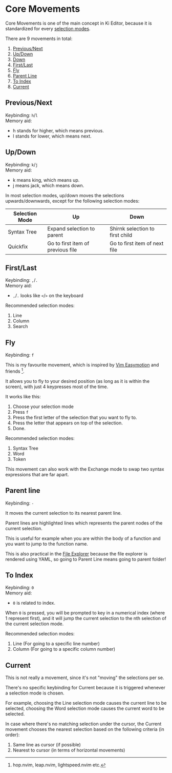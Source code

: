 # Core Movements

Core Movements is one of the main concept in Ki Editor, because it is standardized for
every [selection modes](./selection-modes/index.md).

There are 9 movements in total:

1. [Previous/Next](#previousnext)
1. [Up/Down](#updown)
1. [Down](#down)
1. [First/Last](#firstlast)
1. [Fly](#fly)
1. [Parent Line](#parent-line)
1. [To Index](#to-index)
1. [Current](#current)

## Previous/Next

Keybinding: `h`/`l`  
Memory aid:

- h stands for higher, which means previous.
- l stands for lower, which means next.

## Up/Down

Keybinding: `k`/`j`  
Memory aid:

- k means king, which means up.
- j means jack, which means down.

In most selection modes, up/down moves the selections upwards/downwards, except for the following selection modes:

| Selection Mode | Up                                | Down                            |
| -------------- | --------------------------------- | ------------------------------- |
| Syntax Tree    | Expand selection to parent        | Shirnk selection to first child |
| Quickfix       | Go to first item of previous file | Go to first item of next file   |

## First/Last

Keybinding: `,`/`.`  
Memory aid:

- `,`/`.` looks like `<`/`>` on the keyboard

Recommended selection modes:

1. Line
1. Column
1. Search

## Fly

Keybinding: `f`

This is my favourite movement, which is inspired by [Vim Easymotion](https://github.com/easymotion/vim-easymotion) and friends [^1].

It allows you to fly to your desired position (as long as it is within the screen), with just 4 keypresses most of the time.

It works like this:

1. Choose your selection mode
1. Press `f`
1. Press the first letter of the selection that you want to fly to.
1. Press the letter that appears on top of the selection.
1. Done.

Recommended selection modes:

1. Syntax Tree
1. Word
1. Token

This movement can also work with the Exchange mode to swap two syntax expressions that are far apart.

[^1]: hop.nvim, leap.nvim, lightspeed.nvim etc.

## Parent line

Keybinding: `-`

It moves the current selection to its nearest parent line.

Parent lines are highlighted lines which represents the parent nodes of the current selection.

This is useful for example when you are within the body of a function and you want to jump to the function name.

This is also practical in the [File Explorer](../components/file-explorer.md) because the file explorer is rendered using YAML, so going to Parent Line means going to parent folder!

## To Index

Keybinding: `0`  
Memory aid:

- `0` is related to index.

When `0` is pressed, you will be prompted to key in a numerical index (where 1 represent first), and it will jump the current selection to the nth selection of the current selection mode.

Recommended selection modes:

1. Line (For going to a specific line number)
1. Column (For going to a specific column number)

## Current

This is not really a movement, since it's not "moving" the selections per se.

There's no specific keybinding for Current because it is triggered whenever a
selection mode is chosen.

For example, choosing the Line selection mode causes the current line to be
selected, choosing the Word selection mode causes the current word to be selected.

In case where there's no matching selection under the cursor, the Current movement chooses the nearest selection based on the following criteria (in order):

1. Same line as cursor (if possible)
2. Nearest to cursor (in terms of horizontal movements)
